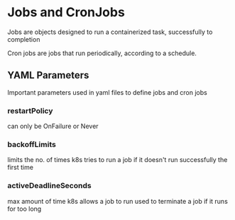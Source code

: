 # Jobs and CronJobs

Jobs are objects designed to run a containerized task, successfully to completion

Cron jobs are jobs that run periodically, according to a schedule.

## YAML Parameters

Important parameters used in yaml files to define jobs and cron jobs

### restartPolicy

can only be OnFailure or Never

### backoffLimits

limits the no. of times k8s tries to run a job
if it doesn't run successfully the first time

### activeDeadlineSeconds

max amount of time k8s allows a job to run
used to terminate a job if it runs for too long

